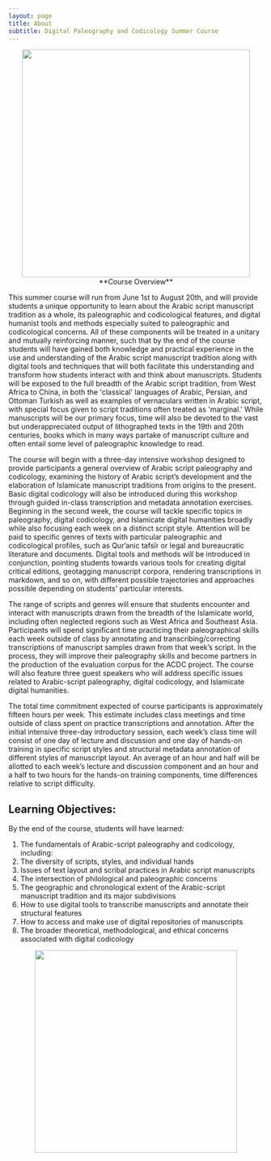 ```yaml
---
layout: page
title: About
subtitle: Digital Paleography and Codicology Summer Course
---
```

<center><img src="https://lh3.googleusercontent.com/PtzQDf1HvCGDmIByjM_rElVfyR-TOr6OOclvRXlO7-5E0XBv8Zg-tpJZYmKS4OV5mHSDXBQNuww8JKgblgt3EUpJkCoOj2VTWOSCPnj2irJMMhPttgHyoZEFK_74piPsrE74p-sOMMXLuUAGt6O9SMpb-qBST7Q5u7PxN3airwuIHYfmpwZFXMcljwy-YClV2vIAtpxzPjScQQbm42svaEbJ4HheK0Y2Cw3nH6qOwWicFCZ1DJhYO6iCFHSR3i6kSIDaQtwegNnrZs5JNByBB7tpHe8wDfJ42AvTx9TbdtcldOp6sF3qLqFo3ZFT8oBBmaWfD4hz0s5ly5V4VscC8QHgRBw8LSqH_RP-_Y5jMbPUdHgLB2jcAufsVK13DL4GBf2EYPhEFR72yd3FC0o4MCwF5N9PvDRqDvRXVd7RDGtuSrp89AU_JOhcLSqcBuaX6zut9721Yf5wE62D9e5JyzdOpz0lNnfiyR_yBH_rA42p5BNIroxk8386Lv5TG4Re5oUSoeuzoNkvANF9jDm-tazx8c2mhGwzfQhA5s5wpk35tiEA0cI2WejNns9Id_naCANgUuGOy3BuSwlkfS2aU6OtTIkKnfPx2-lNYdGOscxOCPgDOeuSUMFFxvW70YiSlt8QAhTj-HKjdmObyi6atLEzCw9OoBKT8iGee-8mlLcWFQJUIOVlGluky4LSaQ=w1072-h1606-no?authuser=0" width="450"></center>

<center>**Course Overview**</center>

This summer course will run from June 1st to August 20th, and will provide students a unique opportunity to learn about the Arabic script manuscript tradition as a whole, its paleographic and codicological features, and digital humanist tools and methods especially suited to paleographic and codicological concerns. All of these components will be treated in a unitary and mutually reinforcing manner, such that by the end of the course students will have gained both knowledge and practical experience in the use and understanding of the Arabic script manuscript tradition along with digital tools and techniques that will both facilitate this understanding and transform how students interact with and think about manuscripts. Students will be exposed to the full breadth of the Arabic script tradition, from West Africa to China, in both the 'classical' languages of Arabic, Persian, and Ottoman Turkish as well as examples of vernaculars written in Arabic script, with special focus given to script traditions often treated as 'marginal.' While manuscripts will be our primary focus, time will also be devoted to the vast but underappreciated output of lithographed texts in the 19th and 20th centuries, books which in many ways partake of manuscript culture and often entail some level of paleographic knowledge to read.

The course will begin with a three-day intensive workshop designed to provide participants a general overview of Arabic script paleography and codicology, examining the history of Arabic script’s development and the elaboration of Islamicate manuscript traditions from origins to the present. Basic digital codicology will also be introduced during this workshop through guided in-class transcription and metadata annotation exercises. Beginning in the second week, the course will tackle specific topics in paleography, digital codicology, and Islamicate digital humanities broadly while also focusing each week on a distinct script style. Attention will be paid to specific genres of texts with particular paleographic and codicological profiles, such as Qur’anic tafsīr or legal and bureaucratic literature and documents. Digital tools and methods will be introduced in conjunction, pointing students towards various tools for creating digital critical editions, geotagging manuscript corpora, rendering transcriptions in markdown, and so on, with different possible trajectories and approaches possible depending on students' particular interests. 

The range of scripts and genres will ensure that students encounter and interact with manuscripts drawn from the breadth of the Islamicate world, including often neglected regions such as West Africa and Southeast Asia. Participants will spend significant time practicing their paleographical skills each week outside of class by annotating and transcribing/correcting transcriptions of manuscript samples drawn from that week’s script. In the process, they will improve their paleography skills and become partners in the production of the evaluation corpus for the ACDC project. The course will also feature three guest speakers who will address specific issues related to Arabic-script paleography, digital codicology, and Islamicate digital humanities. 

The total time commitment expected of course participants is approximately fifteen hours per week. This estimate includes class meetings and time outside of class spent on practice transcriptions and annotation. After the initial intensive three-day introductory session, each week’s class time will consist of one day of lecture and discussion and one day of hands-on training in specific script styles and structural metadata annotation of different styles of manuscript layout. An average of an hour and half will be allotted to each week’s lecture and discussion component and an hour and a half to two hours for the hands-on training components, time differences relative to script difficulty. 
   

Learning Objectives:
-------
By the end of the course, students will have learned:

1. The fundamentals of Arabic-script paleography and codicology, including:
2. The diversity of scripts, styles, and individual hands
3. Issues of text layout and scribal practices in Arabic script manuscripts 
4. The intersection of philological and paleographic concerns 
5. The geographic and chronological extent of the Arabic-script manuscript tradition and its major subdivisions
6. How to use digital tools to transcribe manuscripts and annotate their structural features
7. How to access and make use of digital repositories of manuscripts
8. The broader theoretical, methodological, and ethical concerns associated with digital codicology

<center><img src="https://content.staatsbibliothek-berlin.de/dms/PPN1669560864/1200/0/00000005.jpg" width="400"></center>
